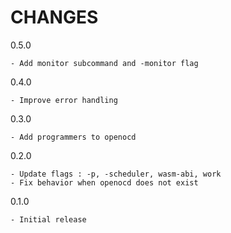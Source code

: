 # CHANGES

0.5.0

    - Add monitor subcommand and -monitor flag

0.4.0

    - Improve error handling

0.3.0

    - Add programmers to openocd

0.2.0

    - Update flags : -p, -scheduler, wasm-abi, work
    - Fix behavior when openocd does not exist

0.1.0

    - Initial release
